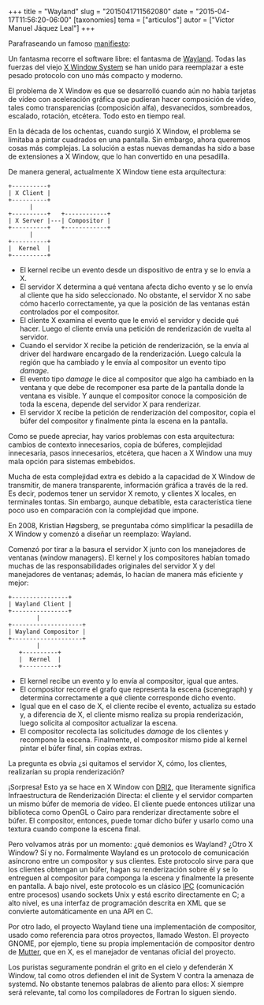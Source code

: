 +++
title = "Wayland"
slug = "2015041711562080"
date = "2015-04-17T11:56:20-06:00"
[taxonomies]
tema = ["articulos"]
autor = ["Víctor Manuel Jáquez Leal"]
+++

Parafraseando un famoso
[manifiesto](https://pendientedemigracion.ucm.es/info/bas/es/marx-eng/47mpc/i0.htm):

Un fantasma recorre el software libre: el fantasma de
[Wayland](http://wayland.freedesktop.org). Todas las fuerzas del viejo
[X Window System](https://en.wikipedia.org/wiki/X_Window_System) se han
unido para reemplazar a este pesado protocolo con uno más compacto y
moderno.

El problema de X Window es que se desarrolló cuando aún no había
tarjetas de vídeo con aceleración gráfica que pudieran hacer composición
de vídeo, tales como transparencias (composición alfa), desvanecidos,
sombreados, escalado, rotación, etcétera. Todo esto en tiempo real.

En la década de los ochentas, cuando surgió X Window, el problema se
limitaba a pintar cuadrados en una pantalla. Sin embargo, ahora queremos
cosas más complejas. La solución a estas nuevas demandas ha sido a base
de extensiones a X Window, que lo han convertido en una pesadilla.

<!-- more -->
De manera general, actualmente X Window tiene esta arquitectura:

    +----------+
    | X Client |
    +----------+
          |
    +----------+   +------------+
    | X Server |---| Compositor |
    +----------+   +------------+
          |
    +----------+
    |  Kernel  |
    +----------+

-   El kernel recibe un evento desde un dispositivo de entra y se lo
    envía a X.
-   El servidor X determina a qué ventana afecta dicho evento y se lo
    envía al cliente que ha sido seleccionado. No obstante, el servidor
    X no sabe cómo hacerlo correctamente, ya que la posición de las
    ventanas están controlados por el compositor.
-   El cliente X examina el evento que le envió el servidor y decide qué
    hacer. Luego el cliente envía una petición de renderización de
    vuelta al servidor.
-   Cuando el servidor X recibe la petición de renderización, se la
    envía al driver del hardware encargado de la renderización. Luego
    calcula la región que ha cambiado y le envía al compositor un evento
    tipo *damage*.
-   El evento tipo *damage* le dice al compositor que algo ha cambiado
    en la ventana y que debe de recomponer esa parte de la pantalla
    donde la ventana es visible. Y aunque el compositor conoce la
    composición de toda la escena, depende del servidor X para
    renderizar.
-   El servidor X recibe la petición de renderización del compositor,
    copia el búfer del compositor y finalmente pinta la escena en la
    pantalla.

Como se puede apreciar, hay varios problemas con esta arquitectura:
cambios de contexto innecesarios, copia de búferes, complejidad
innecesaria, pasos innecesarios, etcétera, que hacen a X Window una muy
mala opción para sistemas embebidos.

Mucha de esta complejidad extra es debido a la capacidad de X Window de
transmitir, de manera transparente, información gráfica a través de la
red. Es decir, podemos tener un servidor X remoto, y clientes X locales,
en terminales tontas. Sin embargo, aunque debatible, esta característica
tiene poco uso en comparación con la complejidad que impone.

En 2008, Kristian Høgsberg, se preguntaba cómo simplificar la pesadilla
de X Window y comenzó a diseñar un reemplazo: Wayland.

Comenzó por tirar a la basura el servidor X junto con los manejadores de
ventanas (window managers). El kernel y los compositores habían tomado
muchas de las responsabilidades originales del servidor X y del
manejadores de ventanas; además, lo hacían de manera más eficiente y
mejor:

    +----------------+
    | Wayland Client |
    +----------------+
            |
    +--------------------+
    | Wayland Compositor |
    +--------------------+
            |
       +----------+
       |  Kernel  |
       +----------+

-   El kernel recibe un evento y lo envía al compositor, igual que
    antes.
-   El compositor recorre el grafo que representa la escena (scenegraph)
    y determina correctamente a qué cliente corresponde dicho evento.
-   Igual que en el caso de X, el cliente recibe el evento, actualiza su
    estado y, a diferencia de X, el cliente mismo realiza su propia
    renderización, luego solicita al compositor actualizar la escena.
-   El compositor recolecta las solicitudes *damage* de los clientes y
    recompone la escena. Finalmente, el compositor mismo pide al kernel
    pintar el búfer final, sin copias extras.

La pregunta es obvia ¿si quitamos el servidor X, cómo, los clientes,
realizarían su propia renderización?

¡Sorpresa! Esto ya se hace en X Window con
[DRI2](http://dri.freedesktop.org/wiki/), que literamente significa
Infraestructura de Renderización Directa: el cliente y el servidor
comparten un mismo búfer de memoria de vídeo. El cliente puede entonces
utilizar una biblioteca como OpenGL o Cairo para renderizar directamente
sobre el búfer. El compositor, entonces, puede tomar dicho búfer y
usarlo como una textura cuando compone la escena final.

Pero volvamos atrás por un momento: ¿qué demonios es Wayland? ¿Otro X
Window? Sí y no. Formalmente Wayland es un protocolo de comunicación
asíncrono entre un compositor y sus clientes. Este protocolo sirve para
que los clientes obtengan un búfer, hagan su renderización sobre él y se
lo entreguen al compositor para componga la escena y finalmente la
presente en pantalla. A bajo nivel, este protocolo es un clásico
[IPC](https://en.wikipedia.org/wiki/Inter-process_communication)
(comunicación entre procesos) usando sockets Unix y está escrito
directamente en C; a alto nivel, es una interfaz de programación
descrita en XML que se convierte automáticamente en una API en C.

Por otro lado, el proyecto Wayland tiene una implementación de
compositor, usado como referencia para otros proyectos, llamado Weston.
El proyecto GNOME, por ejemplo, tiene su propia implementación de
compositor dentro de
[Mutter](https://en.wikipedia.org/wiki/Mutter_(software)), que en X, es
el manejador de ventanas oficial del proyecto.

Los puristas seguramente pondrán el grito en el cielo y defenderán X
Window, tal como otros defienden el init de System V contra la amenaza
de systemd. No obstante tenemos palabras de aliento para ellos: X
siempre será relevante, tal como los compiladores de Fortran lo siguen
siendo.

